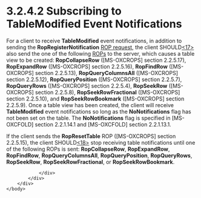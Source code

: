 <html dir="LTR" xmlns:mshelp="http://msdn.microsoft.com/mshelp" xmlns:ddue="http://ddue.schemas.microsoft.com/authoring/2003/5" xmlns:xlink="http://www.w3.org/1999/xlink" xmlns:tool="http://www.microsoft.com/tooltip">
    <head>
        <meta http-equiv="Content-Type" content="text/html; CHARSET=utf-8"></meta>
        <meta name="save" content="history"></meta>
        <title>3.2.4.2 Subscribing to TableModified Event Notifications</title>
        <xml>
            <mshelp:toctitle title="3.2.4.2 Subscribing to TableModified Event Notifications"></mshelp:toctitle>
            <mshelp:rltitle title="[MS-OXCNOTIF]: Subscribing to TableModified Event Notifications"></mshelp:rltitle>
            <mshelp:keyword index="A" term="6a3fee36-4826-4afc-b8ae-8b694f41d330"></mshelp:keyword>
            <mshelp:attr name="DCSext.ContentType" value="open specification"></mshelp:attr>
            <mshelp:attr name="AssetID" value="6a3fee36-4826-4afc-b8ae-8b694f41d330"></mshelp:attr>
            <mshelp:attr name="TopicType" value="kbRef"></mshelp:attr>
            <mshelp:attr name="DCSext.Title" value="[MS-OXCNOTIF]: Subscribing to TableModified Event Notifications" />
        </xml>
    </head>
    <body>
        <div id="header">
            <h1 class="heading">3.2.4.2 Subscribing to TableModified Event Notifications</h1>
        </div>
        <div id="mainSection">
            <div id="mainBody">
                <div id="allHistory" class="saveHistory"></div>
                <div id="sectionSection0" class="section" name="collapseableSection">
                    

<p>For a client to receive <b>TableModified</b> event
notifications, in addition to sending the <b>RopRegisterNotification</b> <a href="04fcfcd9-a11c-47cd-aa0c-c10a4085d0c8.htm#gt_edeadb0f-6571-49b7-8cce-5dc77b0793d6">ROP request</a>, the client
SHOULD<a id="Appendix_A_Target_17"></a><a href="e58b7ae4-9c40-46e0-8844-3b9b2aba2d86.htm#Appendix_A_17" aria-label="Product behavior note 17">&lt;17&gt;</a> also send the one of the
following <a href="04fcfcd9-a11c-47cd-aa0c-c10a4085d0c8.htm#gt_3369fdd6-36f8-4a62-9cd7-2738ffb5048f">ROPs</a> to the
server, which causes a table view to be created: <b>RopCollapseRow</b> (<mshelp:link keywords="13af6911-27e5-4aa0-bb75-637b02d4f2ef" tabindex="0">[MS-OXCROPS]</mshelp:link>
section <mshelp:link keywords="93a993d2-39f6-4749-b742-5c76f08bddeb" tabindex="0">2.2.5.17</mshelp:link>),
<b>RopExpandRow</b> ([MS-OXCROPS] section <mshelp:link keywords="5b7c510b-20ae-4203-996a-000f477924fe" tabindex="0">2.2.5.16</mshelp:link>),
<b>RopFindRow</b> ([MS-OXCROPS] section <mshelp:link keywords="f109138e-cc0d-4d9f-9546-c9dd0086b5f9" tabindex="0">2.2.5.13</mshelp:link>),
<b>RopQueryColumnsAll</b> ([MS-OXCROPS] section <mshelp:link keywords="a38f25d9-16b8-4503-9fe7-9a62a0b165d9" tabindex="0">2.2.5.12</mshelp:link>),
<b>RopQueryPosition</b> ([MS-OXCROPS] section <mshelp:link keywords="869e9775-fae1-4463-8954-af8b9b172c44" tabindex="0">2.2.5.7</mshelp:link>),
<b>RopQueryRows</b> ([MS-OXCROPS] section <mshelp:link keywords="5b55f0d2-6304-4f8c-87dc-79786bbe5cd6" tabindex="0">2.2.5.4</mshelp:link>),
<b>RopSeekRow</b> ([MS-OXCROPS] section <mshelp:link keywords="b0becf9d-32e3-4c6f-82dd-3fd4fddb8b8a" tabindex="0">2.2.5.8</mshelp:link>),
<b>RopSeekRowFractional</b> ([MS-OXCROPS] section <mshelp:link keywords="369afabd-b570-4076-9b43-8d5ece6cae14" tabindex="0">2.2.5.10</mshelp:link>),
and <b>RopSeekRowBookmark</b> ([MS-OXCROPS] section <mshelp:link keywords="b87cf057-c0f2-427e-8eb8-faa54cb62276" tabindex="0">2.2.5.9</mshelp:link>).
Once a table view has been created, the client will receive <b>TableModified</b>
event notifications so long as the <b>NoNotifications</b> flag has not been set
on the table. The <b>NoNotifications</b> flag is specified in <mshelp:link keywords="c0f31b95-c07f-486c-98d9-535ed9705fbf" tabindex="0">[MS-OXCFOLD]</mshelp:link>
section <mshelp:link keywords="09a42aeb-41cf-4cac-a232-c0645648bba6" tabindex="0">2.2.1.14.1</mshelp:link>
and [MS-OXCFOLD] section <mshelp:link keywords="c74fc153-06db-49f8-9ce8-5ee85284f78f" tabindex="0">2.2.1.13.1</mshelp:link>.</p>

<p>If the client sends the <b>RopResetTable</b> ROP
([MS-OXCROPS] section <mshelp:link keywords="96f1da05-5690-445b-a07d-6ad15f193297" tabindex="0">2.2.5.15</mshelp:link>),
the client SHOULD<a id="Appendix_A_Target_18"></a><a href="e58b7ae4-9c40-46e0-8844-3b9b2aba2d86.htm#Appendix_A_18" aria-label="Product behavior note 18">&lt;18&gt;</a> stop receiving table
notifications until one of the following ROPs is sent: <b>RopCollapseRow</b>, <b>RopExpandRow</b>,
<b>RopFindRow</b>, <b>RopQueryColumnsAll</b>, <b>RopQueryPosition</b>, <b>RopQueryRows</b>,
<b>RopSeekRow</b>, <b>RopSeekRowFractional</b>, or <b>RopSeekRowBookmark</b>.</p>


                </div>
            </div>
        </div>
    </body>
</html>